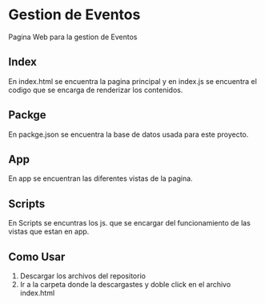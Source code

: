 # Gestion de Eventos

Pagina Web para la gestion de Eventos

## Index

En index.html se encuentra la pagina principal y en index.js se encuentra el codigo que se encarga de renderizar los contenidos.

## Packge

En packge.json se encuentra la base de datos usada para este proyecto.

## App

En app se encuentran las diferentes vistas de la pagina.

## Scripts

En Scripts se encuntras los js. que se encargar del funcionamiento de las vistas que estan en app.

## Como Usar

1. Descargar los archivos del repositorio
2. Ir a la carpeta donde la descargastes y doble click en el archivo index.html
